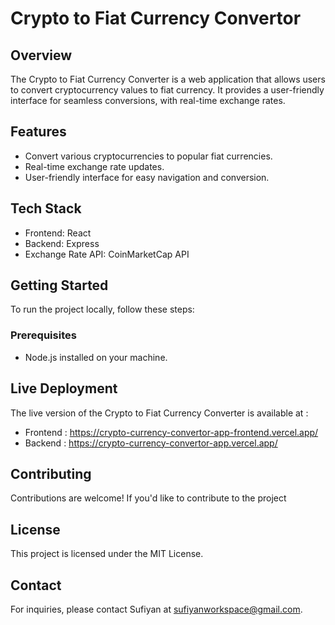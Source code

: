 # Crypto to Fiat Currency Convertor

## Overview

The Crypto to Fiat Currency Converter is a web application that allows users to convert cryptocurrency values to fiat currency. It provides a user-friendly interface for seamless conversions, with real-time exchange rates.

## Features

- Convert various cryptocurrencies to popular fiat currencies.
- Real-time exchange rate updates.
- User-friendly interface for easy navigation and conversion.

## Tech Stack

- Frontend: React
- Backend: Express
- Exchange Rate API: CoinMarketCap API

## Getting Started

To run the project locally, follow these steps:

### Prerequisites

- Node.js installed on your machine.

## Live Deployment

The live version of the Crypto to Fiat Currency Converter is available at :
- Frontend : https://crypto-currency-convertor-app-frontend.vercel.app/
- Backend : https://crypto-currency-convertor-app.vercel.app/

## Contributing

Contributions are welcome! If you'd like to contribute to the project

## License
This project is licensed under the MIT License.

## Contact
For inquiries, please contact Sufiyan at sufiyanworkspace@gmail.com.